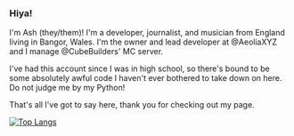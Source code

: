 ### Hiya!  
  
I'm Ash (they/them)! I'm a developer, journalist, and musician from England living in Bangor, Wales. I'm the owner and lead developer at @AeoliaXYZ and I manage @CubeBuilders' MC server.  
    
I've had this account since I was in high school, so there's bound to be some absolutely awful code I haven't ever bothered to take down on here. Do not judge me by my Python!    
    
That's all I've got to say here, thank you for checking out my page.

[![Top Langs](https://github-readme-stats.vercel.app/api/top-langs/?username=Asheiou&layout=donut)](https://github.com/anuraghazra/github-readme-stats)

